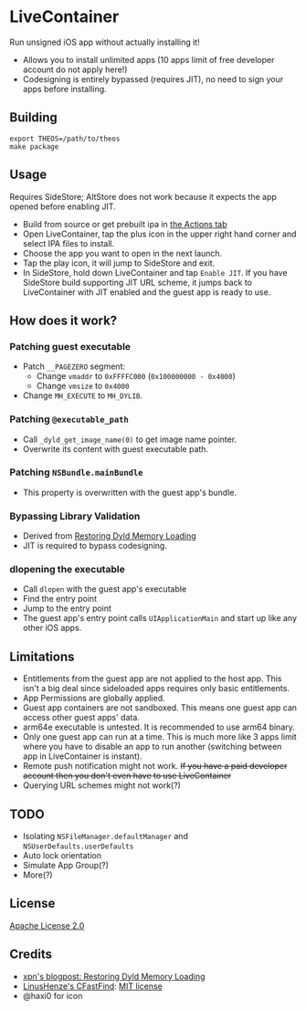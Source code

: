 # LiveContainer
Run unsigned iOS app without actually installing it!
- Allows you to install unlimited apps (10 apps limit of free developer account do not apply here!)
- Codesigning is entirely bypassed (requires JIT), no need to sign your apps before installing.

## Building
```
export THEOS=/path/to/theos
make package
```

## Usage
Requires SideStore; AltStore does not work because it expects the app opened before enabling JIT.
- Build from source or get prebuilt ipa in [the Actions tab](https://github.com/khanhduytran0/LiveContainer/actions)
- Open LiveContainer, tap the plus icon in the upper right hand corner and select IPA files to install.
- Choose the app you want to open in the next launch.
- Tap the play icon, it will jump to SideStore and exit.
- In SideStore, hold down LiveContainer and tap `Enable JIT`. If you have SideStore build supporting JIT URL scheme, it jumps back to LiveContainer with JIT enabled and the guest app is ready to use.

## How does it work?

### Patching guest executable
- Patch `__PAGEZERO` segment:
  + Change `vmaddr` to `0xFFFFC000` (`0x100000000 - 0x4000`)
  + Change `vmsize` to `0x4000`
- Change `MH_EXECUTE` to `MH_DYLIB`.

### Patching `@executable_path`
- Call `_dyld_get_image_name(0)` to get image name pointer.
- Overwrite its content with guest executable path.

### Patching `NSBundle.mainBundle`
- This property is overwritten with the guest app's bundle.

### Bypassing Library Validation
- Derived from [Restoring Dyld Memory Loading](https://blog.xpnsec.com/restoring-dyld-memory-loading)
- JIT is required to bypass codesigning.

### dlopening the executable
- Call `dlopen` with the guest app's executable
- Find the entry point
- Jump to the entry point
- The guest app's entry point calls `UIApplicationMain` and start up like any other iOS apps.

## Limitations
- Entitlements from the guest app are not applied to the host app. This isn't a big deal since sideloaded apps requires only basic entitlements.
- App Permissions are globally applied.
- Guest app containers are not sandboxed. This means one guest app can access other guest apps' data.
- arm64e executable is untested. It is recommended to use arm64 binary.
- Only one guest app can run at a time. This is much more like 3 apps limit where you have to disable an app to run another (switching between app in LiveContainer is instant).
- Remote push notification might not work. ~~If you have a paid developer account then you don't even have to use LiveContainer~~
- Querying URL schemes might not work(?)

## TODO
- Isolating `NSFileManager.defaultManager` and `NSUserDefaults.userDefaults`
- Auto lock orientation
- Simulate App Group(?)
- More(?)

## License
[Apache License 2.0](https://github.com/khanhduytran0/LiveContainer/blob/main/LICENSE)

## Credits
- [xpn's blogpost: Restoring Dyld Memory Loading](https://blog.xpnsec.com/restoring-dyld-memory-loading)
- [LinusHenze's CFastFind](https://github.com/pinauten/PatchfinderUtils/blob/master/Sources/CFastFind/CFastFind.c): [MIT license](https://github.com/pinauten/PatchfinderUtils/blob/master/LICENSE)
- @haxi0 for icon
